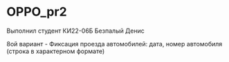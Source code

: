 # OPPO_pr2
Выполнил студент КИ22-06Б Безпалый Денис

8ой вариант - Фиксация проезда автомобилей: дата, номер автомобиля (строка в характерном формате)
